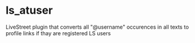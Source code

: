 ls_atuser
=========

LiveStreet plugin that converts all "@username" occurences in all texts to profile links if thay are registered LS users